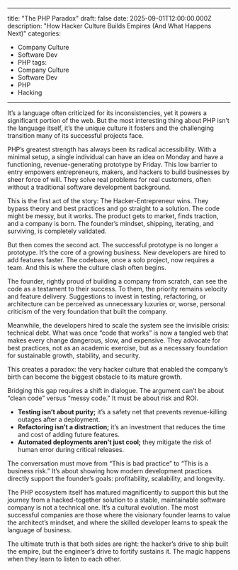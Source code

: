 
---
title: "The PHP Paradox"
draft: false
date: 2025-09-01T12:00:00.000Z
description: "How Hacker Culture Builds Empires (And What Happens Next)"
categories:
  - Company Culture
  - Software Dev
  - PHP
tags:
  - Company Culture
  - Software Dev
  - PHP
  - Hacking
---

It’s a language often criticized for its inconsistencies, yet it powers a significant portion of the web. But the most interesting thing about PHP isn’t the language itself, it’s the unique culture it fosters and the challenging transition many of its successful projects face.

PHP’s greatest strength has always been its radical accessibility. With a minimal setup, a single individual can have an idea on Monday and have a functioning, revenue-generating prototype by Friday. This low barrier to entry empowers entrepreneurs, makers, and hackers to build businesses by sheer force of will. They solve real problems for real customers, often without a traditional software development background.

This is the first act of the story: The Hacker-Entrepreneur wins. They bypass theory and best practices and go straight to a solution. The code might be messy, but it works. The product gets to market, finds traction, and a company is born. The founder’s mindset, shipping, iterating, and surviving, is completely validated.

But then comes the second act. The successful prototype is no longer a prototype. It’s the core of a growing business. New developers are hired to add features faster. The codebase, once a solo project, now requires a team. And this is where the culture clash often begins.

The founder, rightly proud of building a company from scratch, can see the code as a testament to their success. To them, the priority remains velocity and feature delivery. Suggestions to invest in testing, refactoring, or architecture can be perceived as unnecessary luxuries or, worse, personal criticism of the very foundation that built the company.

Meanwhile, the developers hired to scale the system see the invisible crisis: technical debt. What was once “code that works” is now a tangled web that makes every change dangerous, slow, and expensive. They advocate for best practices, not as an academic exercise, but as a necessary foundation for sustainable growth, stability, and security.

This creates a paradox: the very hacker culture that enabled the company’s birth can become the biggest obstacle to its mature growth.

Bridging this gap requires a shift in dialogue. The argument can’t be about “clean code” versus “messy code.” It must be about risk and ROI.

- **Testing isn’t about purity;** it’s a safety net that prevents revenue-killing outages after a deployment.
- **Refactoring isn’t a distraction;** it’s an investment that reduces the time and cost of adding future features.
- **Automated deployments aren’t just cool;** they mitigate the risk of human error during critical releases.

The conversation must move from “This is bad practice” to “This is a business risk.” It’s about showing how modern development practices directly support the founder’s goals: profitability, scalability, and longevity.

The PHP ecosystem itself has matured magnificently to support this but the journey from a hacked-together solution to a stable, maintainable software company is not a technical one. It’s a cultural evolution. The most successful companies are those where the visionary founder learns to value the architect’s mindset, and where the skilled developer learns to speak the language of business.

The ultimate truth is that both sides are right: the hacker’s drive to ship built the empire, but the engineer’s drive to fortify sustains it. The magic happens when they learn to listen to each other.
